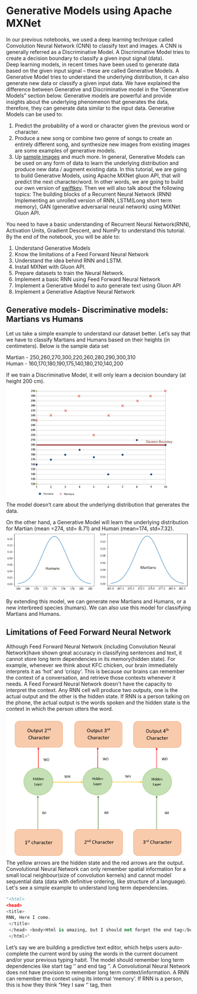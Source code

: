 # Generative Models using Apache MXNet
In our previous notebooks, we used a deep learning technique called Convolution Neural Network (CNN) to classify text and images.  A CNN is generally referred as a Discriminative Model.  A Discriminative Model tries to create a decision boundary to classify a given input signal (data).  
Deep learning models, in recent times have been used to generate data based on the given input signal – these are called Generative Models.  A Generative Model tries to understand the underlying distribution, it can also generate new data or classify a given input data.  We have explained the difference between Generative and Discriminative model in the “Generative Models” section below. 
Generative models are powerful and provide insights about the underlying phenomenon that generates the data, therefore, they can generate data similar to the input data. Generative Models can be used to: 
1. Predict  the probability of a word or character given the previous word or character.
2. Produce a new song or combine two genre of songs to create an entirely different song, and  synthesize new images from existing images are some examples of generative models. 
3. Up [sample images](https://arxiv.org/pdf/1703.04244.pdf) and much more.
In general, Generative Models can be used on any form of data to learn the underlying distribution and produce new data / augment existing data.
In this tutorial, we are going to build Generative Models, using Apache MXNet gluon API, that will predict the next character/word. In other words, we are going to build our own version of [swiftkey](https://blog.swiftkey.com/swiftkey-debuts-worlds-first-smartphone-keyboard-powered-by-neural-networks/). 
Then we will also talk about the following topics: 
The building blocks of a Recurrent Neural Network (RNN)
Implementing an unrolled version of RNN, LSTM(Long short term memory), GAN (generative adversarial neural network) using MXNet Gluon API. 

You need to have a basic understanding of Recurrent Neural Network(RNN), Activation Units, Gradient Descent, and NumPy to understand this tutorial. 
By the end of the notebook, you will be able to:  
1. Understand Generative Models
2. Know the limitations of a Feed Forward Neural Network
3. Understand the idea behind RNN and LSTM.
4. Install MXNet with Gluon API.
5. Prepare datasets to train the Neural Network.
6. Implement a basic RNN using Feed Forward Neural Network
6. Implement a Generative Model to auto generate text using Gluon API
7. Implement a Generative Adaptive Neural Network

## Generative models- Discriminative models: Martians vs Humans
Let us take a simple example to understand our dataset better. Let’s say that we have to classify Martians and Humans based on their heights (in centimeters). Below is the sample data set

Martian - 250,260,270,300,220,260,280,290,300,310 <br />
Human - 160,170,180,190,175,140,180,210,140,200 <br />

If we train a Discriminative Model, it will only learn a decision boundary (at height 200 cm). ![Alt text](images/martians-chart5_preview.jpeg?raw=true "Unrolled RNN") <br />
The model doesn’t care about the underlying distribution that generates the data.

On the other hand, a Generative Model will learn the underlying distribution for Martian (mean =274, std= 8.71) and Human (mean=174, std=7.32).  ![Alt text](images/humans_mars.png?raw=true "Unrolled RNN")<br />

By extending this model, we can generate new Martians and Humans, or a new interbreed species (humars). We can also use this model for classifying Martians and Humans.

## Limitations of Feed Forward Neural Network

Although Feed Forward Neural Network (including Convolution Neural Network)have shown great accuracy in classifying sentences and text, it cannot store long term dependencies in its memory(hidden state).  For example, whenever we think about KFC chicken, our brain immediately interprets it as ‘hot’ and ‘crispy’. This is because our brains can remember the context of a conversation, and retrieve those contexts whenever it needs. A Feed Forward Neural Network doesn't have the capacity to interpret the context. 
Any RNN cell will produce two outputs, one is the actual output and the other is the hidden state. If RNN is a person talking on the phone, the actual output is the words spoken and the hidden state is the context in which the person utters the word.  ![Alt text](images/sequene_to_sequence.png?raw=true "Sequence to Sequence model") <br />
The yellow arrows are the hidden state and the red arrows are the output.
 Convolutional Neural Network can only remember spatial information for a small local neighbour(size of convolution kernels) and cannot model sequential data (data with definitive ordering, like structure of a language).  Let's see a simple example to understand long term dependencies.

```python
"<html>
<head>
<title>
RNN, Here I come.
 </title>
 </head> <body>Html is amazing, but I should not forget the end tag</body>
 </html>"
 ```
Let’s say we are building a predictive text editor, which helps users auto-complete the current word by using the words in the current document and/or your previous typing habit.  The model should remember long term dependencies like start tag ‘<html>’ and end tag ’</html>’. A Convolutional Neural Network does not have provision to remember long term context/information. A RNN can remember the context using its internal ‘memory’. If RNN is a person, this is how they think “Hey I saw ‘<html>’ tag, then <title> tag, I might need to close the ‘<title>’ tag before closing the ‘<html>’ tag.”
## Intuition behind RNN.

Let’s say we have to predict the 4th character given the first 2 characters, to do that we can design a simple neural network as shown below ![Alt text](images/unRolled_rnn.png?raw=true "Unrolled RNN") <br />
 This is basically a Feed Forward Network where the weights WI(green arrow), WH(yellow arrow) are shared between some of the layers. This is an unrolled version of RNN  and this type of RNN are generally referred as many-to-one RNN, since N inputs (3 characters) are used to predict one character. This can be designed using MxNet as follows:

```python
class UnRolledRNN_Model(Block):
  # This is the initialisation of UnRolledRNN
    def __init__(self,vocab_size, num_embed, num_hidden,**kwargs):
        super(UnRolledRNN_Model, self).__init__(**kwargs)
        self.num_embed = num_embed
        self.vocab_size = vocab_size
        
        # Use name_scope to give child Blocks appropriate names.
        # It also allows sharing parameters between blocks recursively.
        with self.name_scope():
            self.encoder = nn.Embedding(self.vocab_size, self.num_embed)
            self.dense1 = nn.Dense(num_hidden,activation='relu',flatten=True)
            self.dense2 = nn.Dense(num_hidden,activation='relu',flatten=True)
            self.dense3 = nn.Dense(vocab_size,flatten=True)

    # This is the forward pass of neural network
    def forward(self, inputs):
        emd = self.encoder(inputs)
        #print(emd.shape)
        #since the input is shape(batch_size,input(3 characters))
        # we need to extract 0th,1st,2nd character from each batch
        chararcter1 = emd[:,0,:]
        chararcter2 = emd[:,1,:]
        chararcter3 = emd[:,2,:]
        c1_hidden = self.dense1(chararcter1) # green arrow in diagram for character 1 (WI)
        c2_hidden = self.dense1(chararcter2) # green arrow in diagram for character 2 (WI)
        c3_hidden = self.dense1(chararcter3) # green arrow in diagram for character 3 (WI)
        c1_hidden_2 = self.dense2(c1_hidden)  # yellow arrow in diagram (WH)
        addition_result = F.add(c2_hidden,c1_hidden_2) # Total c1 + c2 
        addition_hidden = self.dense2(addition_result) # the yellow arrow (WH)
        addition_result_2 = F.add(addition_hidden,c3_hidden) # Total c2 + c3 
        final_output = self.dense3(addition_result_2)   # The red arrow in diagram (WO)  
        return final_output
  ```
Basically this neural network has 3 embedding layers (emb) for each character, followed by 3 dense layers. They are: dense 1 (shared weight) for inputs,  dense 2 (dense layer) and 1 dense layer (dense 3) that produces the output. We also do some MXNET array addition to combine inputs.

Similar to many-to-one RNN, there are other types of RNN models, including the popular sequence-to-sequence RNN: 
![Alt text](images/loss.png?raw=true"Sequence to Sequence model") <br />

Here N inputs (3 characters) are mapped onto 3 outputs, this helps the model to train faster as we “loss” (difference in the prediction and the actual output) at each time instant. Instead of one loss at the end,  we can see loss1, loss2, …. , so each loss can be used to fine tune the network. 
We use [Binary Cross Entropy Loss](https://mxnet.incubator.apache.org/api/python/gluon/loss.html#mxnet.gluon.loss.SigmoidBinaryCrossEntropyLoss) function in our model.

So that we get a better feedback (backpropagation) when training our model. 
This model can be folded back and succinctly represented like this: 
 ![Alt text](images/RNN.png?raw=true "RNN") <br />

The above representation also makes the math behind the model easy to understand: 

```python
hidden_state_at_t = (WI x input + WH x previous_hidden_state)
```

The are some limitations with basic RNN. For example, let us take a document that has 1000 words " I was born in france during world war.... So I can speak french". A simple RNN may not be able to understand the context between "being born in france" and "I can speak french" because they can be far apart (temporally distant) in a given document.
RNN doesn’t provide the capability to forget irrelevant context in between the phrases. RNN gives more importance to the previous hidden state because it cannot give preference to the arbitrary (t-k) hidden state, where t is the current time step and k is the number greater than 0.  Training an RNN on a long sequence of words can cause gradient in backpropagation to vanish (when gradient is less than one) or to explode (when gradient is larger than 1), as [back propagation[(http://neuralnetworksanddeeplearning.com/chap2.html) basically multiplies the gradients along the computational graph in reverse direction. A detailed explanation of problems with RNN is given [here](http://citeseerx.ist.psu.edu/viewdoc/download?doi=10.1.1.421.8930&rep=rep1&type=pdf).  
## Long short term memory (LSTM)
In order to address the problems with basic RNN German researchers, Sepp Hochreiter and Juergen Schmidhuber proposed [Long short term memory](http://www.bioinf.jku.at/publications/older/2604.pdf) (LSTM, a complex RNN unit) as a solution to the vanishing / exploding gradient problem.  A beautifully illustrated simpler version of LSTM can be found [here](https://medium.com/mlreview/understanding-lstm-and-its-diagrams-37e2f46f1714). We can see that each unit of LSTM has a small neural network that decides the amount of information it needs to remember (memory) from the previous time step. 
The diagram below illustrates the LSTM model: 
 ![Alt text](images/lstm.png?raw=true "RNN") <br />

# Preparing your environment

If you're working in the AWS Cloud, you can save yourself the installation management by using an [Amazon Machine Image](https://aws.amazon.com/marketplace/pp/B01M0AXXQB#support), pre-configured for deep learning.  If you have done this, then skip steps 1-5 below. 

Note that if you are using a Conda environment, remember to install pip inside conda by typing 'conda install pip' after you activate an environment.  This will save you a lot of problems down the road.

Here's how to get set up: 

1. Install [Anaconda](https://www.continuum.io/downloads), a package manager. It is easier to install Python libraries using Anaconda.
2. Install [scikit learn](http://scikit-learn.org/stable/install.html), a general-purpose scientific computing library. We'll use this to pre-process our data. You can instal it with 'conda install scikit-learn'.
3. Then grab the Jupyter Notebook, with 'conda install jupyter notebook'.
4. And then, get [MXNet](https://github.com/apache/incubator-mxnet/releases), an open source deep learning library. The python notebook was tested on  0.12.0 version of MxNet, and  you can install using pip as follows: pip install mxnet==0.12.0

Once you active the anaconda environment, type these commands in it: 
1. conda install pip 
2. pip install opencv-python
3. conda install scikit-learn
4. conda install jupyter notebook
5. pip install mxnet==0.12.0

# Generative Models for characters
Here’s the notebook for this part of the tutorial.
 You can download the MXNet notebook for this part of the tutorial [here](https://github.com/sookinoby/generative-models/blob/master/Test-rnn.ipynb), where we've created and run all this code, and play with it!
Adjust the hyperparameters and experiment with different approaches to neural network architecture.

## Preparing the DataSet

We will use text literary work of [Friedrich Nietzsche](https://en.wikipedia.org/wiki/Friedrich_Nietzsche) as our dataset. 
You can download the data set [here](https://s3.amazonaws.com/text-datasets/nietzsche.txt). You are free to use any other dataset including your own chat history or you can also download some datasets from this [site](https://cs.stanford.edu/people/karpathy/char-rnn/).
The data set nietzsche.txt consists of 600901 characters out of which 86 are unique. We need to convert the entire text to a sequence of numbers. 

```python
chars = sorted(list(set(text)))
#maps character to unique index e.g. {a:1,b:2....}
char_indices = dict((c, i) for i, c in enumerate(chars))
#maps indices to character (1:a,2:b ....)
indices_char = dict((i, c) for i, c in enumerate(chars))
#convert the entire text into sequence
idx = [char_indices[c] for c in text]
```

### Preparing dataset for Un-rolled RNN
 We need to convert the dataset in such a way that the input will be the first three characters, and the output will be the 4th character. Let’s say we have a sentence ‘I_love_mxnet’, this will be converted into the following input ![Alt text](images/unroll_input.png?raw=true "unrolled input") <br />


 ```python
 #Input for neural network(our basic rnn has 3 inputs, n samples)
cs=3
c1_dat = [idx[i] for i in range(0, len(idx)-1-cs, cs)]
c2_dat = [idx[i+1] for i in range(0, len(idx)-1-cs, cs)]
c3_dat = [idx[i+2] for i in range(0, len(idx)-1-cs, cs)]
#The output of rnn network (single vector)
c4_dat = [idx[i+3] for i in range(0, len(idx)-1-cs, cs)]
#Stacking the inputs to form (3 input features )
x1 = np.stack(c1_dat[:-2])
x2 = np.stack(c2_dat[:-2])
x3 = np.stack(c3_dat[:-2])

# Concatenate to form the input training set
col_concat = np.array([x1,x2,x3])
t_col_concat = col_concat.T

```
We also batchify the training set in batches of 32, so each training instance is of shape 32 X 3. Batchifying the input helps us to train faster.

```python
#Set the batchsize as 32, so input is of form 32 X 3
#output is 32 X 1
batch_size = 32
def get_batch(source,label_data, i,batch_size=32):
    bb_size = min(batch_size, source.shape[0] - 1 - i)
    data = source[i : i + bb_size]
    target = label_data[i: i + bb_size]
    #print(target.shape)
    return data, target.reshape((-1,))
```

### Preparing the dataset for gluon RNN

This is very similar to preparing the dataset for Un-rolled RNN, expect for shape of input. The dataset should be ordered in the shape (number of example X batch_size). For example, let us consider the sample dataset below:
![Alt text](images/batch_reshape.png?raw=true "batch reshape") <br />
In the above image, the input sequence is converted to batch of size 3, and then into 2 separate input sequence of length 2. By transforming it this way, it is very easy to generate arbitrary length input sequence, say 5. During our training, we use a input sequence length of 15. This is a hyperparameter and may require fine tuning for best output.

## Designing RNN in Gluon
Next, we define a class which allows us to create two types of RNN namely GRU (Gated Recurrent Unit) and LSTM. GRU is a simpler version of LSTM, and also performs as good as LSTM. You can find a comparison study [here](https://arxiv.org/abs/1412.3555). Below is the Python snippet:

```python
# Class to create model objects.
class GluonRNNModel(gluon.Block):
    """A model with an encoder, recurrent layer, and a decoder."""

    def __init__(self, mode, vocab_size, num_embed, num_hidden,
                 num_layers, dropout=0.5, **kwargs):
        super(GluonRNNModel, self).__init__(**kwargs)
        with self.name_scope():
            self.drop = nn.Dropout(dropout)
            self.encoder = nn.Embedding(vocab_size, num_embed,
                                        weight_initializer = mx.init.Uniform(0.1))
               
            if mode == 'lstm':
                self.rnn = rnn.LSTM(num_hidden, num_layers, dropout=dropout,
                                    input_size=num_embed)
            elif mode == 'gru':
                self.rnn = rnn.GRU(num_hidden, num_layers, dropout=dropout,
                                   input_size=num_embed)
            else:
                self.rnn = rnn.RNN(num_hidden, num_layers, activation='relu', dropout=dropout,
                                   input_size=num_embed)
            self.decoder = nn.Dense(vocab_size, in_units = num_hidden)
            self.num_hidden = num_hidden
    #define the forward pass of the neural network
    def forward(self, inputs, hidden):
        emb = self.drop(self.encoder(inputs))
        output, hidden = self.rnn(emb, hidden)
        output = self.drop(output)
        decoded = self.decoder(output.reshape((-1, self.num_hidden)))
        return decoded, hidden
    #Initial state of netork
    def begin_state(self, *args, **kwargs):
        return self.rnn.begin_state(*args, **kwargs)
```
The constructor of class creates few neural units that will be used in our forward pass. The forward pass is the method that will be called during our training to generate the  loss associated with the training data.
The forward pass function in the GluonRNNModel creates an [embedding layer](https://mxnet.incubator.apache.org/api/python/gluon.html#mxnet.gluon.nn.Embedding) for the input character. You can look at our[previous blog post](https://www.oreilly.com/ideas/sentiment-analysis-with-apache-mxnet) for more details on embedding. The output of the embedding layer is  provided as aninput to the RNN ([GRU](https://mxnet.incubator.apache.org/api/python/gluon.html#mxnet.gluon.rnn.GRU) / [LSTM](https://mxnet.incubator.apache.org/api/python/gluon.html#mxnet.gluon.rnn.LSTM) ) layer. The RNN unit returns an output as well as hidden state. The output produced by the RNN is passed to a decoder (dense unit) which predicts the next character in the neural network and also generate the loss. We also have a “begin state” function that initializes the initial hidden state of the model.

## Training the neural network

After defining the network. we have to train the neural network for it to learn the underlying distribution.

```python 
def trainGluonRNN(epochs,train_data,seq=seq_length):
    best_val = float("Inf")
    for epoch in range(epochs):
        total_L = 0.0
        start_time = time.time()
        hidden = model.begin_state(func = mx.nd.zeros, batch_size = batch_size, ctx = context)
        for ibatch, i in enumerate(range(0, train_data.shape[0] - 1, seq_length)):
            data, target = get_batch(train_data, i,seq)
            hidden = detach(hidden)
            with autograd.record():
                output, hidden = model(data, hidden)
                L = loss(output, target)
                L.backward()

            grads = [i.grad(context) for i in model.collect_params().values()]
            # Here gradient is for the whole batch.
            # So we multiply max_norm by batch_size and bptt size to balance it.
            gluon.utils.clip_global_norm(grads, clip * seq_length * batch_size)

            trainer.step(batch_size)
            total_L += mx.nd.sum(L).asscalar()
        model.save_params(rnn_save)
```

At the beginning of each epoch, we initialise the hidden units to zero state. While training each batch, we we detach the hidden unit from computational graph so that we don’t back propagate the gradient beyond the sequence length (15 in our case). If we don’t detach the hidden state, the gradient is passed to the beginning of hidden state (t=0).  We also scale the gradient by multiplying with sequence length and batch size to normalise it. L.backward backpropagates the loss to fine tune the weights. 

## Text generation.

After training for 200 epochs, we can generate random text. The following python code generates random text. Here we initialize the hidden state and pass a initial input string. Then we recursively pass the generated output back into the model to make prediction.  

```python
# a nietzsche like text generator
import sys
def generate_random_text(model,input_string,seq_length,batch_size,sentence_length):
    count = 0
    new_string = ''
    cp_input_string = input_string
    while count < sentence_length:
        idx = [char_indices[c] for c in input_string]
        if(len(input_string) != seq_length):
            print(len(input_string))
            raise ValueError('there was a error in the input ')
        hidden = model.begin_state(func = mx.nd.zeros, batch_size = batch_size, ctx=context)
        sample_input = mx.nd.array(np.array([idx[0:seq_length]]).T
                                ,ctx=context)
        output,hidden = model(sample_input,hidden)
        index = mx.nd.argmax(output, axis=1)
        index = index.asnumpy()
        count = count + 1
        new_string = new_string + indices_char[index[-1]]
        input_string = input_string[1:] + indices_char[index[-1]]
    print(cp_input_string + new_string)

```
Next we will look into generative models for images and specially GAN (Generative Adversarial network)
# Generative Adversarial network (GAN)

[Generative adversarial network](https://arxiv.org/abs/1406.2661) is a neural network model based on game theory [zero-sum game](https://en.wikipedia.org/wiki/Zero-sum_game). It typically consists of two different neural networks called Discriminator and Generator, where each network tries to outperform the other. Let us consider an example to understand GAN network. 
![Alt text](images/GAN_SAMPLE.png?raw=true "Generative Adversarial Network")

Let’s assume that there is a bank (discriminator) that detects whether a given currency is real or fake using machine learning. If a fraudster builds a machine learning model to counterfeit fake currency notes by looking at the real currency notes, and deposits them in bank. The bank will identify the currencies deposited as fake. 
If the bank tells the fraudster why they classified these notes as “fake” then he can improve his model based on those reasons. After multiple iterations, the bank cannot find the difference between the “real” and “fake” currency. This is the basic idea behind GAN . 
Let start implementing a simple GAN network.

I encourage you to download [the notebook](https://github.com/sookinoby/generative-models/blob/master/GAN.ipynb).
You are welcome to adjust the hyperparameters and experiment with different approaches to neural network architecture.

## Preparing the DataSet

We use a library called [brine](https://docs.brine.io/getting_started.html) to download our dataset. Brine has many datasets, so we can choose the dataset that we want to download. To install and download dataset do the following:

1. pip install brine-io
2. brine install jayleicn/anime-faces

I am using Anime-faces dataset for this tutorial. The Anime-faces contains over 100,000 anime images collected from internet.  

Once the dataset is downloaded , you can load the dataset using the following code: 

```python
# brine for loading anime-faces dataset
import brine
anime_train = brine.load_dataset('jayleicn/anime-faces')
```

We also need to normalise the pixel value of each image to [-1 to 1] and also channel the ordering of image from (width X height X channels) to (channels X width X height ). I am doing this because MxNet expects this format.

```python
def transform(data, target_wd, target_ht):
    # resize to target_wd * target_ht
    data = mx.image.imresize(data, target_wd, target_ht)
    # transpose from (target_wd, target_ht, 3) 
    # to (3, target_wd, target_ht)
    data = nd.transpose(data, (2,0,1))
    # normalize to [-1, 1]
    data = data.astype(np.float32)/127.5 - 1
    return data.reshape((1,) + data.shape)

# Read images, call the transform function, attach it to list
def getImageList(base_path,training_folder):
    img_list = []
    for train in training_folder:
        fname = base_path + train.image
        img_arr = mx.image.imread(fname)
        img_arr = transform(img_arr, target_wd, target_ht)
        img_list.append(img_arr)
    return img_list

base_path = 'brine_datasets/jayleicn/anime-faces/images/'
img_list = getImageList('brine_datasets/jayleicn/anime-faces/images/',training_fold)
```


## Designing the network
We need to design two separate networks i.e. discriminator network and a generator network. Generator takes a random vector of shape (batchsize X N ), where N is an integer,  as input and converts it to a image of shape (batchsize X channels X width X height). It uses [transpose convolutions](http://deeplearning.net/software/theano_versions/dev/tutorial/conv_arithmetic.html#no-zero-padding-unit-strides-transposed) to upscale the input vectors. This is very similar to a decoder unit in an [autoencoder](https://en.wikipedia.org/wiki/Autoencoder) trying to map a lower dimension vector into higher dimensional vector representation. Below is the snippet of a generator network

```python  
with netG.name_scope():
    # input is Z, going into a convolution
    netG.add(nn.Conv2DTranspose(ngf * 8, 4, 1, 0))
    netG.add(nn.BatchNorm())
    netG.add(nn.Activation('relu'))
    # state size. (ngf*8) x 4 x 4
    netG.add(nn.Conv2DTranspose(ngf * 4, 4, 2, 1))
    netG.add(nn.BatchNorm())
    netG.add(nn.Activation('relu'))
    # state size. (ngf*8) x 8 x 8
    netG.add(nn.Conv2DTranspose(ngf * 2, 4, 2, 1))
    netG.add(nn.BatchNorm())
    netG.add(nn.Activation('relu'))
    # state size. (ngf*8) x 16 x 16
    netG.add(nn.Conv2DTranspose(ngf, 4, 2, 1))
    netG.add(nn.BatchNorm())
    netG.add(nn.Activation('relu'))
    # state size. (ngf*8) x 32 x 32
    netG.add(nn.Conv2DTranspose(nc, 4, 2, 1))
    netG.add(nn.Activation('tanh')) # use tanh , we need an output that is between -1 to 1, not 0 to 1 
    # Rememeber the input image is normalised between -1 to 1, so should be the output
    # state size. (nc) x 64 x 64
```
Discriminator is a binary image classification network that maps the image of shape (batchsize X channels X width x height) into a lower dimension vector of shape (batchsize X 1). This is similar to an encoder that converts a higher dimension image representation into a lower one. Below is the snippet of generator network:

```python
with netD.name_scope():
    # input is (nc) x 64 x 64
    netD.add(nn.Conv2D(ndf, 4, 2, 1))
    netD.add(nn.LeakyReLU(0.2))
    # state size. (ndf) x 32 x 32
    netD.add(nn.Conv2D(ndf * 2, 4, 2, 1))
    netD.add(nn.BatchNorm())
    netD.add(nn.LeakyReLU(0.2))
    # state size. (ndf) x 16 x 16
    netD.add(nn.Conv2D(ndf * 4, 4, 2, 1))
    netD.add(nn.BatchNorm())
    netD.add(nn.LeakyReLU(0.2))
    # state size. (ndf) x 8 x 8
    netD.add(nn.Conv2D(ndf * 8, 4, 2, 1))
    netD.add(nn.BatchNorm())
    netD.add(nn.LeakyReLU(0.2))
    # state size. (ndf) x 4 x 4
    netD.add(nn.Conv2D(1, 4, 1, 0))
```
## Training the GAN network
The training of a GAN network is not straightforward but it is simple. The below diagram illustrates the training process.  ![Alt text](images/GAN_Model.png?raw=true "GAN training") <br />  The real images are given a label one and the fake images are given a label zero

```python
#real label is the labels of real image
real_label = nd.ones((batch_size,), ctx=ctx)
#fake labels is label associated with fake image
fake_label = nd.zeros((batch_size,),ctx=ctx)
```
### Training the discriminator

 A real image is also passed to the discriminator, to determine if it is real or fake and the loss associated with the prediction is calculated as errD_real.

 ```python
# train with real image
output = netD(data).reshape((-1, 1))
#The loss is a real valued number
errD_real = loss(output, real_label)
``` 

In the next step, a random noise z is passed to the generator network to produce a random image. This image is then passed to the discriminator to classify it as real (1) or fake(0), thereby  producing a loss, errD_fake.
 
 ```python            
#train with fake image, see what the discriminator predicts
#creates fake image
fake = netG(latent_z)
# pass it to the discriminator
output = netD(fake.detach()).reshape((-1, 1))
errD_fake = loss(output, fake_label)
 ```

The total error is backpropagated to tune the weights of the discriminator.

 ```python
#compute the total error for fake image and the real image
errD = errD_real + errD_fake
#improve the discriminator skill by back propagating the error
errD.backward()
```

### Training the generator

The random noise vector used in the training of discriminator is used again to generate a fake image. Then we pass the fake image to the discriminator network to obtain the classification output, and loss is calculated. The loss is then used to fine tune the network.

```python
fake = netG(latent_z)
output = netD(fake).reshape((-1, 1))
errG = loss(output, real_label)
errG.backward()
```

## Generating new fake images

We can use the generator network to create new fake images by providing 100 dimension random input to the network.

 ![Alt text](images/GAN_image.png?raw=true "GAN generated images")<br />
```
#Let’s generate some random images
num_image = 8
for i in range(num_image):
    # random input for generating images
    latent_z = mx.nd.random_normal(0, 1, shape=(1, latent_z_size, 1, 1), ctx=ctx)
    img = netG(latent_z)
    plt.subplot(2,4,i+1)
    visualize(img[0])
plt.show()
```


# Conclusion
Generative models opens new opportunities for deep learning.  We explored some of the popular generative models for text and image. We learnt basics of RNN and how RNN can be constructed using feed forward neural network. We also used RNN to generate text similar to Friedrich Nietzsche using LSTM.
Then we learnt about GAN models and generated images similar to input data (Anime Characters).
